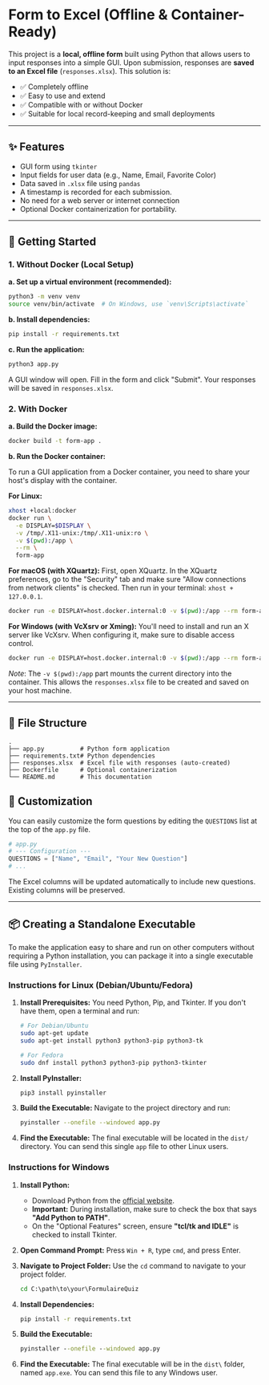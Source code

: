 # Form to Excel (Offline & Container-Ready)

This project is a **local, offline form** built using Python that allows users to input responses into a simple GUI. Upon submission, responses are **saved to an Excel file** (`responses.xlsx`). This solution is:

- ✅ Completely offline
- ✅ Easy to use and extend
- ✅ Compatible with or without Docker
- ✅ Suitable for local record-keeping and small deployments

---

## ✨ Features

- GUI form using `tkinter`
- Input fields for user data (e.g., Name, Email, Favorite Color)
- Data saved in `.xlsx` file using `pandas`
- A timestamp is recorded for each submission.
- No need for a web server or internet connection
- Optional Docker containerization for portability.

---

## 🚀 Getting Started

### 1. Without Docker (Local Setup)

**a. Set up a virtual environment (recommended):**

```bash
python3 -m venv venv
source venv/bin/activate  # On Windows, use `venv\Scripts\activate`
```

**b. Install dependencies:**

```bash
pip install -r requirements.txt
```

**c. Run the application:**

```bash
python3 app.py
```

A GUI window will open. Fill in the form and click "Submit". Your responses will be saved in `responses.xlsx`.

### 2. With Docker

**a. Build the Docker image:**

```bash
docker build -t form-app .
```

**b. Run the Docker container:**

To run a GUI application from a Docker container, you need to share your host's display with the container.

**For Linux:**
```bash
xhost +local:docker
docker run \
  -e DISPLAY=$DISPLAY \
  -v /tmp/.X11-unix:/tmp/.X11-unix:ro \
  -v $(pwd):/app \
  --rm \
  form-app
```

**For macOS (with XQuartz):**
First, open XQuartz. In the XQuartz preferences, go to the "Security" tab and make sure "Allow connections from network clients" is checked. Then run in your terminal: `xhost + 127.0.0.1`.

```bash
docker run -e DISPLAY=host.docker.internal:0 -v $(pwd):/app --rm form-app
```

**For Windows (with VcXsrv or Xming):**
You'll need to install and run an X server like VcXsrv. When configuring it, make sure to disable access control.

```bash
docker run -e DISPLAY=host.docker.internal:0 -v $(pwd):/app --rm form-app
```
*Note*: The `-v $(pwd):/app` part mounts the current directory into the container. This allows the `responses.xlsx` file to be created and saved on your host machine.

---

## 📁 File Structure

```
.
├── app.py          # Python form application
├── requirements.txt# Python dependencies
├── responses.xlsx  # Excel file with responses (auto-created)
├── Dockerfile      # Optional containerization
└── README.md       # This documentation
```

## 🔧 Customization

You can easily customize the form questions by editing the `QUESTIONS` list at the top of the `app.py` file.

```python
# app.py
# --- Configuration ---
QUESTIONS = ["Name", "Email", "Your New Question"]
# ...
```
The Excel columns will be updated automatically to include new questions. Existing columns will be preserved.

---

## 📦 Creating a Standalone Executable

To make the application easy to share and run on other computers without requiring a Python installation, you can package it into a single executable file using `PyInstaller`.

### Instructions for Linux (Debian/Ubuntu/Fedora)

1.  **Install Prerequisites:**
    You need Python, Pip, and Tkinter. If you don't have them, open a terminal and run:
    ```bash
    # For Debian/Ubuntu
    sudo apt-get update
    sudo apt-get install python3 python3-pip python3-tk

    # For Fedora
    sudo dnf install python3 python3-pip python3-tkinter
    ```

2.  **Install PyInstaller:**
    ```bash
    pip3 install pyinstaller
    ```

3.  **Build the Executable:**
    Navigate to the project directory and run:
    ```bash
    pyinstaller --onefile --windowed app.py
    ```

4.  **Find the Executable:**
    The final executable will be located in the `dist/` directory. You can send this single `app` file to other Linux users.

### Instructions for Windows

1.  **Install Python:**
    - Download Python from the [official website](https://www.python.org/downloads/windows/).
    - **Important:** During installation, make sure to check the box that says **"Add Python to PATH"**.
    - On the "Optional Features" screen, ensure **"tcl/tk and IDLE"** is checked to install Tkinter.

2.  **Open Command Prompt:**
    Press `Win + R`, type `cmd`, and press Enter.

3.  **Navigate to Project Folder:**
    Use the `cd` command to navigate to your project folder.
    ```cmd
    cd C:\path\to\your\FormulaireQuiz
    ```

4.  **Install Dependencies:**
    ```cmd
    pip install -r requirements.txt
    ```

5.  **Build the Executable:**
    ```cmd
    pyinstaller --onefile --windowed app.py
    ```

6.  **Find the Executable:**
    The final executable will be in the `dist\` folder, named `app.exe`. You can send this file to any Windows user. 